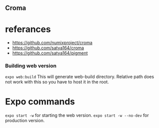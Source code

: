 ## Croma

# referances
* https://github.com/numixproject/croma
* https://github.com/satya164/croma
* https://github.com/satya164/pigment


### Building web version
``` expo web:build ```
This will generate web-build directory. Relative path does not work with this so you have to host it in the root. 

# Expo commands
``` expo start -w ``` for starting the web version.
``` expo start -w --no-dev ``` for production version. 